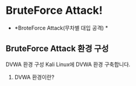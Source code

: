 # BruteForce Attack!
- *BroteForce Attack(무차별 대입 공격) *

## BruteForce Attack 환경 구성
DVWA 환경 구성
Kali Linux에 DVWA 환경 구축합니다.
1. DVWA 환경이란?

